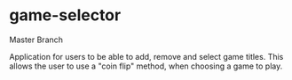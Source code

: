 # game-selector
Master Branch

Application for users to be able to add, remove and select game titles. This allows the user to use a "coin flip" method, when choosing a game to play.

